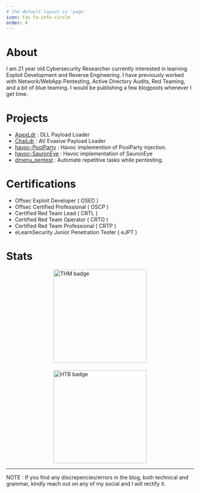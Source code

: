 ```yaml
---
# the default layout is 'page'
icon: fas fa-info-circle
order: 4
---
```


# About

I am 21 year old Cybersecurity Researcher currently interested in learning Exploit Development and Reverse Engineering. I have previously worked with Network/WebApp Pentesting, Active Directory Audits, Red Teaming, and a bit of blue teaming. I would be publishing a few blogposts whenever I get time. 

# Projects

- [ApexLdr][1] : DLL Payload Loader
- [ChaiLdr][2] : AV Evasive Payload Loader
- [havoc-PoolParty][3] : Havoc implemention of PoolParty injection.
- [havoc-SauronEye][4] : Havoc implementation of SauronEye
- [dmenu_pentest][5] : Automate repetitive tasks while pentesting.

# Certifications

- Offsec Exploit Developer ( OSED )
- Offsec Certified Professional ( OSCP )
- Certified Red Team Lead ( CRTL )
- Certified Red Team Operator ( CRTO )
- Certified Red Team Professional ( CRTP )
- eLearnSecurity Junior Penetration Tester ( eJPT )

# Stats

<style>
  .dynamic-images {
    display: flex;
    justify-content: center;
    gap: 20px;
    flex-wrap: wrap;  /* Allow items to wrap on smaller screens */
  }

  /* Stack images on small screens */
  @media (max-width: 767px) {
    .dynamic-images {
      flex-direction: column;  /* Stack images vertically */
      align-items: center;  /* Center images */
      gap: 10px;  /* Adjust gap when stacked */
    }
  }
</style>

<div class="dynamic-images">
  <img src="https://tryhackme-badges.s3.amazonaws.com/Cipher007.png" width="250" alt="THM badge" />
  <img src="https://www.hackthebox.com/badge/image/306748" width="250" alt="HTB badge"/>
</div>

---
NOTE : If you find any discrepencies/errors in the blog, both technical and grammar, kindly reach out on any of my social and I will rectify it.

[1]: https://github.com/Cipher7/ApexLdr
[2]: https://github.com/Cipher7/ChaiLdr
[3]: https://github.com/Cipher7/havoc-PoolParty
[4]: https://github.com/Cipher7/havoc-SauronEye
[5]: https://github.com/Cipher7/dmenu_pentest